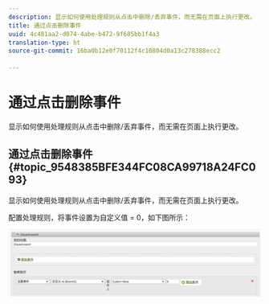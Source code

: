 ```yaml
---
description: 显示如何使用处理规则从点击中删除/丢弃事件，而无需在页面上执行更改。
title: 通过点击删除事件
uuid: 4c481aa2-d074-4abe-b472-9f685bb1f4a3
translation-type: ht
source-git-commit: 16ba0b12e0f70112f4c10804d0a13c278388ecc2

---
```



# 通过点击删除事件

显示如何使用处理规则从点击中删除/丢弃事件，而无需在页面上执行更改。

## 通过点击删除事件 {#topic_9548385BFE344FC08CA99718A24FC093}

显示如何使用处理规则从点击中删除/丢弃事件，而无需在页面上执行更改。

配置处理规则，将事件设置为自定义值 = 0，如下图所示：

![](assets/remove_event.png)

